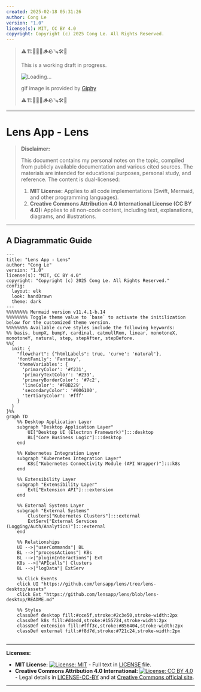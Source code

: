 ```yaml
---
created: 2025-02-18 05:31:26
author: Cong Le
version: "1.0"
license(s): MIT, CC BY 4.0
copyright: Copyright (c) 2025 Cong Le. All Rights Reserved.
---
```


> ⚠️🏗️🚧🦺🧱🪵🪨🪚🛠️👷
> 
> This is a working draft in progress.
> 
> ![Loading...](https://media1.giphy.com/media/v1.Y2lkPTc5MGI3NjExZHV6cjRkaTFvNnR0YXVudzdzYm05MXliNnVud3lzYzc5ZnpvbG5iOSZlcD12MV9pbnRlcm5hbF9naWZfYnlfaWQmY3Q9Zw/2vtySYV8IAFie94cFV/giphy.gif)
> 
> gif image is provided by [Giphy](https://giphy.com)
> 
> ⚠️🏗️🚧🦺🧱🪵🪨🪚🛠️👷

----



# Lens App - Lens
> **Disclaimer:**
>
> This document contains my personal notes on the topic,
> compiled from publicly available documentation and various cited sources.
> The materials are intended for educational purposes, personal study, and reference.
> The content is dual-licensed:
> 1. **MIT License:** Applies to all code implementations (Swift, Mermaid, and other programming languages).
> 2. **Creative Commons Attribution 4.0 International License (CC BY 4.0):** Applies to all non-code content, including text, explanations, diagrams, and illustrations.
---


## A Diagrammatic Guide 


```mermaid
---
title: "Lens App - Lens"
author: "Cong Le"
version: "1.0"
license(s): "MIT, CC BY 4.0"
copyright: "Copyright (c) 2025 Cong Le. All Rights Reserved."
config:
  layout: elk
  look: handDrawn
  theme: dark
---
%%%%%%%% Mermaid version v11.4.1-b.14
%%%%%%%% Toggle theme value to `base` to activate the initilization below for the customized theme version.
%%%%%%%% Available curve styles include the following keywords:
%% basis, bumpX, bumpY, cardinal, catmullRom, linear, monotoneX, monotoneY, natural, step, stepAfter, stepBefore.
%%{
  init: {
    "flowchart": {"htmlLabels": true, 'curve': 'natural'},
    'fontFamily': 'Fantasy',
    'themeVariables': {
      'primaryColor': '#f231',
      'primaryTextColor': '#239',
      'primaryBorderColor': '#7c2',
      'lineColor': '#F8B229',
      'secondaryColor': '#006100',
      'tertiaryColor': '#fff'
    }
  }
}%%
graph TD
    %% Desktop Application Layer
    subgraph "Desktop Application Layer"
        UI["Desktop UI (Electron Framework)"]:::desktop
        BL["Core Business Logic"]:::desktop
    end

    %% Kubernetes Integration Layer
    subgraph "Kubernetes Integration Layer"
        K8s["Kubernetes Connectivity Module (API Wrapper)"]:::k8s
    end

    %% Extensibility Layer
    subgraph "Extensibility Layer"
        Ext["Extension API"]:::extension
    end

    %% External Systems Layer
    subgraph "External Systems"
        Clusters["Kubernetes Clusters"]:::external
        ExtServ["External Services (Logging/Auth/Analytics)"]:::external
    end

    %% Relationships
    UI -->|"userCommands"| BL
    BL -->|"processActions"| K8s
    BL -->|"pluginInteractions"| Ext
    K8s -->|"APIcalls"| Clusters
    BL -->|"logData"| ExtServ

    %% Click Events
    click UI "https://github.com/lensapp/lens/tree/lens-desktop/assets"
    click Ext "https://github.com/lensapp/lens/blob/lens-desktop/README.md"

    %% Styles
    classDef desktop fill:#cce5f,stroke:#2c3e50,stroke-width:2px
    classDef k8s fill:#d4edd,stroke:#155724,stroke-width:2px
    classDef extension fill:#fff3c,stroke:#856404,stroke-width:2px
    classDef external fill:#f8d7d,stroke:#721c24,stroke-width:2px
    
```

---
**Licenses:**

- **MIT License:**  [![License: MIT](https://img.shields.io/badge/License-MIT-yellow.svg)](LICENSE) - Full text in [LICENSE](LICENSE) file.
- **Creative Commons Attribution 4.0 International:** [![License: CC BY 4.0](https://licensebuttons.net/l/by/4.0/88x31.png)](LICENSE-CC-BY) - Legal details in [LICENSE-CC-BY](LICENSE-CC-BY) and at [Creative Commons official site](http://creativecommons.org/licenses/by/4.0/).

---
